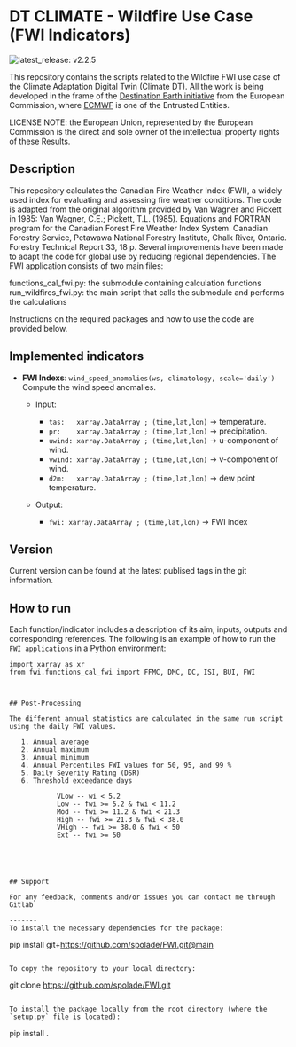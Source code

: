 # DT CLIMATE - Wildfire Use Case (FWI Indicators)

![latest_release: v2.2.5](https://github.com/spolade/FWI/releases/tag/v2.2.5)

This repository contains the scripts related to the Wildfire FWI use case of the Climate Adaptation Digital Twin (Climate DT). All the work is being developed in the frame of the [Destination Earth initiative](https://destination-earth.eu/) from the European Commission, where [ECMWF](https://destine.ecmwf.int/) is one of the Entrusted Entities.

LICENSE NOTE: the European Union, represented by the European Commission is the direct and sole owner of the intellectual property rights of these Results. 

## Description

This repository calculates the Canadian Fire Weather Index (FWI), a widely used index for evaluating and assessing fire weather conditions. The code is adapted from the original algorithm provided by Van Wagner and Pickett in 1985: Van Wagner, C.E.; Pickett, T.L. (1985). Equations and FORTRAN program for the Canadian Forest Fire Weather Index System. Canadian Forestry Service, Petawawa National Forestry Institute, Chalk River, Ontario. Forestry Technical Report 33, 18 p.
Several improvements have been made to adapt the code for global use by reducing regional dependencies.
The FWI application consists of two main files:

functions_cal_fwi.py: the submodule containing calculation functions
run_wildfires_fwi.py: the main script that calls the submodule and performs the calculations

Instructions on the required packages and how to use the code are provided below.

## Implemented indicators



- **FWI Indexs**: `wind_speed_anomalies(ws, climatology, scale='daily')` \
Compute the wind speed anomalies.
    - Input:
        - `tas:   xarray.DataArray ; (time,lat,lon)` -> temperature.
        - `pr:    xarray.DataArray ; (time,lat,lon)` -> precipitation.
        - `uwind: xarray.DataArray ; (time,lat,lon)` -> u-component of wind.
        - `vwind: xarray.DataArray ; (time,lat,lon)` -> v-component of wind.
        - `d2m:   xarray.DataArray ; (time,lat,lon)` -> dew point temperature.

    - Output:
        - `fwi: xarray.DataArray ; (time,lat,lon)` -> FWI index



## Version
Current version can be found at the latest publised tags in the git information.

## How to run

Each function/indicator includes a description of its aim, inputs, outputs and corresponding references. The following is an example of how to run the `FWI applications` in a Python environment:

```
import xarray as xr
from fwi.functions_cal_fwi import FFMC, DMC, DC, ISI, BUI, FWI



## Post-Processing

The different annual statistics are calculated in the same run script using the daily FWI values.

   1. Annual average
   2. Annual maximum
   3. Annual minimum
   4. Annual Percentiles FWI values for 50, 95, and 99 %
   5. Daily Severity Rating (DSR)
   6. Threshold exceedance days

            VLow -- wi < 5.2
            Low -- fwi >= 5.2 & fwi < 11.2
            Mod -- fwi >= 11.2 & fwi < 21.3
            High -- fwi >= 21.3 & fwi < 38.0
            VHigh -- fwi >= 38.0 & fwi < 50
            Ext -- fwi >= 50





## Support

For any feedback, comments and/or issues you can contact me through Gitlab 

-------
To install the necessary dependencies for the package:
```
pip install git+https://github.com/spolade/FWI.git@main
```

To copy the repository to your local directory:
```
git clone https://github.com/spolade/FWI.git
```

To install the package locally from the root directory (where the `setup.py` file is located):
```
pip install .
```

